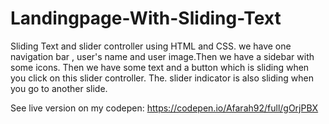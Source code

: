 # Landingpage-With-Sliding-Text
Sliding Text and slider controller using HTML and CSS. we have one navigation bar , user's name and user image.Then we have a sidebar with some icons. Then we have some text and a button which is sliding when you click on this slider controller. The. slider indicator is also sliding when you go to another slide. 


See live version on my codepen: https://codepen.io/Afarah92/full/gOrjPBX
